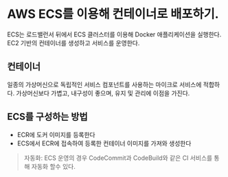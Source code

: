 # AWS ECS를 이용해 컨테이너로 배포하기.
ECS는 로드밸런서 뒤에서 ECS 클러스터를 이용해 Docker 애플리케이션을 실행한다. EC2 기반의 컨테이너를 생성하고 서비스를 운영한다. 

## 컨테이너
일종의 가상머신으로 독립적인 서비스 컴포넌트를 사용하는 마이크로 서비스에 적합하다. 가상머신보다 가볍고, 내구성이 좋으며, 유지 및 관리에 이점을 가진다. 

## ECS를 구성하는 방법
- ECR에 도커 이미지를 등록한다
- ECS에서 ECR에 접속하여 등록한 컨테이너 이미지를 가져와 생성한다 

> 자동화: ECS 운영의 경우 CodeCommit과 CodeBuild와 같은 CI 서비스를 통해 자동화 할수 있다.

